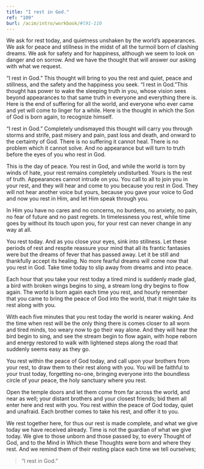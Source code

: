 ```yaml
---
title: "I rest in God."
ref: "109"
burl: /acim/intro/workbook/#l91-110
---
```


We ask for rest today, and quietness unshaken by the world’s
appearances. We ask for peace and stillness in the midst of all the
turmoil born of clashing dreams. We ask for safety and for happiness,
although we seem to look on danger and on sorrow. And we have the
thought that will answer our asking with what we request.

“I rest in God.” This thought will bring to you the rest and quiet,
peace and stillness, and the safety and the happiness you seek. “I rest
in God.”This thought has power to wake the sleeping truth in you, whose
vision sees beyond appearances to that same truth in everyone and
everything there is. Here is the end of suffering for all the world, and
everyone who ever came and yet will come to linger for a while. Here is
the thought in which the Son of God is born again, to recognize himself.

“I rest in God.” Completely undismayed this thought will carry you
through storms and strife, past misery and pain, past loss and death,
and onward to the certainty of God. There is no suffering it cannot
heal. There is no problem which it cannot solve. And no appearance but
will turn to truth before the eyes of you who rest in God.

This is the day of peace. You rest in God, and while the world is torn by
winds of hate, your rest remains completely undisturbed. Yours is the
rest of truth. Appearances cannot intrude on you. You call to all to
join you in your rest, and they will hear and come to you because you
rest in God. They will not hear another voice but yours, because you gave
your voice to God and now you rest in Him, and let Him speak through
you.

In Him you have no cares and no concerns, no burdens, no anxiety, no
pain, no fear of future and no past regrets. In timelessness you rest,
while time goes by without its touch upon you, for your rest can never
change in any way at all.

You rest today. And as you close your eyes, sink into stillness. Let
these periods of rest and respite reassure your mind that all its
frantic fantasies were but the dreams of fever that has passed away. Let
it be still and thankfully accept its healing. No more fearful dreams
will come now that you rest in God. Take time today to slip away from
dreams and into peace.

Each hour that you take your rest today a tired mind is suddenly made
glad, a bird with broken wings begins to sing, a stream long dry begins
to flow again. The world is born again each time you rest, and hourly
remember that you came to bring the peace of God into the world, that it
might take its rest along with you.

With each five minutes that you rest today the world is nearer waking.
And the time when rest will be the only thing there is comes closer to
all worn and tired minds, too weary now to go their way alone. And they
will hear the bird begin to sing, and see the stream begin to flow
again, with hope reborn and energy restored to walk with lightened steps
along the road that suddenly seems easy as they go.

You rest within the peace of God today, and call upon your brothers from
your rest, to draw them to their rest along with you. You will be
faithful to your trust today, forgetting no-one, bringing everyone into
the boundless circle of your peace, the holy sanctuary where you rest.

Open the temple doors and let them come from far across the world, and
near as well; your distant brothers and your closest friends; bid them
all enter here and rest with you. You rest within the peace of God today,
quiet and unafraid. Each brother comes to take his rest, and offer it to
you.

We rest together here, for thus our rest is made complete, and what we
give today we have received already. Time is not the guardian of what we
give today. We give to those unborn and those passed by, to every
Thought of God, and to the Mind in Which these Thoughts were born and
where they rest. And we remind them of their resting place each time we
tell ourselves;

> “I rest in God.”

